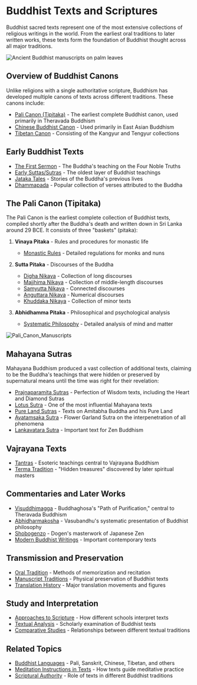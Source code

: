 # Buddhist Texts and Scriptures

Buddhist sacred texts represent one of the most extensive collections of religious writings in the world. From the earliest oral traditions to later written works, these texts form the foundation of Buddhist thought across all major traditions.

![Ancient Buddhist manuscripts on palm leaves](buddhist_palm_leaf_manuscripts.jpg)

## Overview of Buddhist Canons

Unlike religions with a single authoritative scripture, Buddhism has developed multiple canons of texts across different traditions. These canons include:

- [Pali Canon (Tipitaka)](./pali_canon.md) - The earliest complete Buddhist canon, used primarily in Theravada Buddhism
- [Chinese Buddhist Canon](./chinese_canon.md) - Used primarily in East Asian Buddhism
- [Tibetan Canon](./tibetan_canon.md) - Consisting of the Kangyur and Tengyur collections

## Early Buddhist Texts

- [The First Sermon](./first_sermon.md) - The Buddha's teaching on the Four Noble Truths
- [Early Suttas/Sutras](./early_texts.md) - The oldest layer of Buddhist teachings
- [Jataka Tales](./jataka_tales.md) - Stories of the Buddha's previous lives
- [Dhammapada](./dhammapada.md) - Popular collection of verses attributed to the Buddha

## The Pali Canon (Tipitaka)

The Pali Canon is the earliest complete collection of Buddhist texts, compiled shortly after the Buddha's death and written down in Sri Lanka around 29 BCE. It consists of three "baskets" (pitaka):

1. **Vinaya Pitaka** - Rules and procedures for monastic life
   - [Monastic Rules](./vinaya_pitaka.md) - Detailed regulations for monks and nuns
   
2. **Sutta Pitaka** - Discourses of the Buddha
   - [Digha Nikaya](./digha_nikaya.md) - Collection of long discourses
   - [Majjhima Nikaya](./majjhima_nikaya.md) - Collection of middle-length discourses
   - [Samyutta Nikaya](./samyutta_nikaya.md) - Connected discourses
   - [Anguttara Nikaya](./anguttara_nikaya.md) - Numerical discourses
   - [Khuddaka Nikaya](./khuddaka_nikaya.md) - Collection of minor texts
   
3. **Abhidhamma Pitaka** - Philosophical and psychological analysis
   - [Systematic Philosophy](./abhidhamma_pitaka.md) - Detailed analysis of mind and matter

![Pali_Canon_Manuscripts](./images/pali_canon_palm_leaf_manuscript.jpg)

## Mahayana Sutras

Mahayana Buddhism produced a vast collection of additional texts, claiming to be the Buddha's teachings that were hidden or preserved by supernatural means until the time was right for their revelation:

- [Prajnaparamita Sutras](./prajnaparamita.md) - Perfection of Wisdom texts, including the Heart and Diamond Sutras
- [Lotus Sutra](./lotus_sutra.md) - One of the most influential Mahayana texts
- [Pure Land Sutras](./pure_land_sutras.md) - Texts on Amitabha Buddha and his Pure Land
- [Avatamsaka Sutra](./avatamsaka_sutra.md) - Flower Garland Sutra on the interpenetration of all phenomena
- [Lankavatara Sutra](./lankavatara_sutra.md) - Important text for Zen Buddhism

## Vajrayana Texts

- [Tantras](./tantric_texts.md) - Esoteric teachings central to Vajrayana Buddhism
- [Terma Tradition](./terma.md) - "Hidden treasures" discovered by later spiritual masters

## Commentaries and Later Works

- [Visuddhimagga](./visuddhimagga.md) - Buddhaghosa's "Path of Purification," central to Theravada Buddhism
- [Abhidharmakosha](./abhidharmakosha.md) - Vasubandhu's systematic presentation of Buddhist philosophy
- [Shobogenzo](./shobogenzo.md) - Dogen's masterwork of Japanese Zen
- [Modern Buddhist Writings](./modern_writings.md) - Important contemporary texts

## Transmission and Preservation

- [Oral Tradition](./oral_tradition.md) - Methods of memorization and recitation
- [Manuscript Traditions](./manuscript_traditions.md) - Physical preservation of Buddhist texts
- [Translation History](./translation_history.md) - Major translation movements and figures

## Study and Interpretation

- [Approaches to Scripture](./approaches_to_scripture.md) - How different schools interpret texts
- [Textual Analysis](./textual_analysis.md) - Scholarly examination of Buddhist texts
- [Comparative Studies](./comparative_studies.md) - Relationships between different textual traditions

## Related Topics

- [Buddhist Languages](./buddhist_languages.md) - Pali, Sanskrit, Chinese, Tibetan, and others
- [Meditation Instructions in Texts](../practices/meditation.md) - How texts guide meditative practice
- [Scriptural Authority](./scriptural_authority.md) - Role of texts in different Buddhist traditions